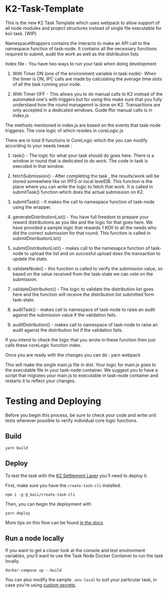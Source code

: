 # K2-Task-Template


This is the new K2 Task Template which uses webpack to allow support of all node modules and project structures instead of single file executable for koii task. [WIP]

NamespaceWrappers contains the interacts to make an API call to the namespace function of task-node. It contains all the necessary functions required to submit, audit the work as well as the distribution lists 

Index file - You have two ways to run your task when doing development

1. With Timer ON (one of the environment variable in task-node)- When the timer is ON, IPC calls are made by calculating the average time slots of all the task running your node. 

2. With Timer OFF - This allows you to do manual calls to K2 instead of the automated one's with triggers but for using this make sure that you fully understand how the round managemnt is done on K2. Transactions are only accepted in a dedicated windows. Guide ffor manual calls is in index.js

The methods mentioned in index.js are based on the events that task-node triggeres. The core logic of which resides in coreLogic.js

There are in total 9 functions in CoreLogic which the you can modify according to your needs tweak : 

1. task() - The logic for what your task should do goes here. There is a window in round that is dedicated to do work. The code in task is executed in that window. 

2. fetchSubmission() - After completing the task , the results/work will be stored somewhere like on IPFS or local levelDB. This function is the place where you can write the logic to fetch that work. It is called in submitTask() function which does the actual submission on K2. 

3. submitTask() - It makes the call to namespace function of task-node using the wrapper. 

4. generateDistributionList()  - You have full freedom to prepare your reward distributions as you like and the logic for that goes here. We have provided a sample logic that rewards 1 KOII to all the needs who did the correct submission for that round. This function is called in submitDistributionList()

5. submitDistributionList() - makes call to the namesapce function of task-node to upload the list and on succesful upload does the transaction to update the state.

6. validateNode() - this function is called to verify the submission value, so based on the value received from the task-state we can vote on the submission.

7. validateDistribution() - The logic to validate the distribution list goes here and the function will receive the distribution list submitted form task-state.

8. auditTask() - makes call to namespace of task-node to raise an audit against the submission value if the validation fails. 

9. auditDistribution() - makes call to namespace of task-node to raise an audit against the distribution list if the validation fails.

If you intend to check the logic that you wrote in these function then just calls these coreLogic function index. 

Once you are ready with the changes you can do : yarn webpack 

This will make the single main.js file in dist. Your logic for main.js goes to the executable file in your task-node container. We suggest you to have a script that migrates your main.js to executable in task-node container and restarts it to reflect your changes. 

# Testing and Deploying
Before you begin this process, be sure to check your code and write unit tests wherever possible to verify individual core logic functions. 

## Build
`yarn build`

## Deploy
To test the task with the [K2 Settlement Layer]() you'll need to deploy it. 

First, make sure you have the `create-task-cli` installed.

`npm i -g @_koii/create-task-cli`

Then, you can begin the deployment with

`yarn deploy`

More tips on this flow can be found [in the docs](https://docs.koii.network/koii-software-toolkit-sdk/create-task-cli).

## Run a node locally
If you want to get a closer look at the console and test environment variables, you'll want to use the Task Node Docker Container to run the task locally. 

`docker-compose up --build`

You can also modify the sample `.env-local` to suit your particular task, in case you're using [custom secrets](https://docs.koii.network/microservices-and-tasks/task-development-kit-tdk/using-the-task-namespace/keys-and-secrets).